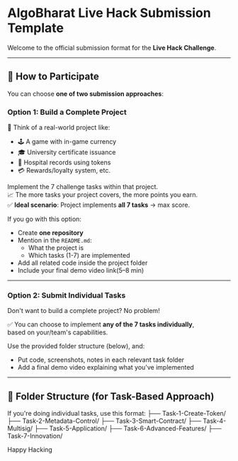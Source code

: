 # AlgoBharat Live Hack Submission Template

Welcome to the official submission format for the **Live Hack Challenge**.

---

## 🔀 How to Participate

You can choose **one of two submission approaches**:

### Option 1: Build a Complete Project
🎯 Think of a real-world project like:
- 🕹️ A game with in-game currency
- 🎓 University certificate issuance
- 🏥 Hospital records using tokens
- 💳 Rewards/loyalty system, etc.

Implement the 7 challenge tasks within that project.  
📈 The more tasks your project covers, the more points you earn.  
✅ **Ideal scenario**: Project implements **all 7 tasks** → max score.

If you go with this option:
- Create **one repository**
- Mention in the `README.md`:
  - What the project is
  - Which tasks (1-7) are implemented
- Add all related code inside the project folder
- Include your final demo video link(5–8 min)

---

### Option 2: Submit Individual Tasks
Don't want to build a complete project? No problem!

✅ You can choose to implement **any of the 7 tasks individually**,  
based on your/team's capabilities.

Use the provided folder structure (below), and:
- Put code, screenshots, notes in each relevant task folder
- Add a final demo video explaining what you've implemented

---

## 📁 Folder Structure (for Task-Based Approach)

If you're doing individual tasks, use this format:
├── Task-1-Create-Token/
├── Task-2-Metadata-Control/
├── Task-3-Smart-Contract/
├── Task-4-Multisig/
├── Task-5-Application/
├── Task-6-Advanced-Features/
├── Task-7-Innovation/

Happy Hacking
